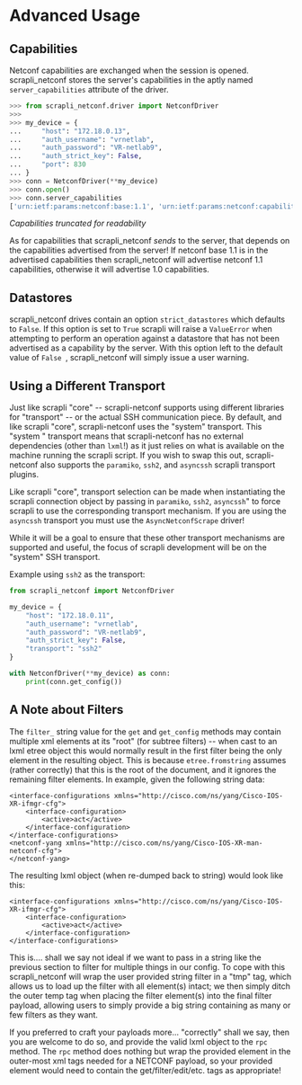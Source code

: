 # Advanced Usage


## Capabilities

Netconf capabilities are exchanged when the session is opened. scrapli_netconf stores the server's capabilities in
 the aptly named `server_capabilities` attribute of the driver.

```python
>>> from scrapli_netconf.driver import NetconfDriver
>>> 
>>> my_device = {
...     "host": "172.18.0.13",
...     "auth_username": "vrnetlab",
...     "auth_password": "VR-netlab9",
...     "auth_strict_key": False,
...     "port": 830
... }
>>> conn = NetconfDriver(**my_device)
>>> conn.open()
>>> conn.server_capabilities
['urn:ietf:params:netconf:base:1.1', 'urn:ietf:params:netconf:capability:candidate:1.0']
```

*Capabilities truncated for readability*

As for capabilities that scrapli_netconf *sends* to the server, that depends on the capabilities advertised from the
 server! If netconf base 1.1 is in the advertised capabilities then scrapli_netconf will advertise netconf 1.1
  capabilities, otherwise it will advertise 1.0 capabilities.


## Datastores

scrapli_netconf drives contain an option `strict_datastores` which defaults to `False`. If this option is set to
 `True` scrapli will raise a `ValueError` when attempting to perform an operation against a datastore that has not
  been advertised as a capability by the server. With this option left to the default value of `False
  `, scrapli_netconf will simply issue a user warning.


## Using a Different Transport

Just like scrapli "core" -- scrapli-netconf supports using different libraries for "transport" -- or the actual SSH
 communication piece. By default, and like scrapli "core", scrapli-netconf uses the "system" transport. This "system
 " transport means that scrapli-netconf has no external dependencies (other than `lxml`!) as it just relies on what is
  available on the machine running the scrapli script. If you wish to swap this out, scrapli-netconf also supports
   the `paramiko`, `ssh2`, and `asyncssh` scrapli transport plugins.
    
Like scrapli "core", transport selection can be made when instantiating the scrapli connection object by passing in
 `paramiko`, `ssh2`, `asyncssh`" to force scrapli to use the corresponding transport mechanism. If you are using the
  `asyncssh` transport you must use the `AsyncNetconfScrape` driver!
  
While it will be a goal to ensure that these other transport mechanisms are supported and useful, the focus of
 scrapli development will be on the "system" SSH transport.
 
Example using `ssh2` as the transport:

```python
from scrapli_netconf import NetconfDriver

my_device = {
    "host": "172.18.0.11",
    "auth_username": "vrnetlab",
    "auth_password": "VR-netlab9",
    "auth_strict_key": False,
    "transport": "ssh2"
}

with NetconfDriver(**my_device) as conn:
    print(conn.get_config())
```


## A Note about Filters

The `filter_` string value for the `get` and `get_config` methods may contain multiple xml elements at its "root" 
(for subtree filters) -- when cast to an lxml etree object this would normally result in the first filter being the 
only element in the resulting object. This is because `etree.fromstring` assumes (rather correctly) that this is the 
root of the document, and it ignores the remaining filter elements. In example, given the following string data:

```
<interface-configurations xmlns="http://cisco.com/ns/yang/Cisco-IOS-XR-ifmgr-cfg">
    <interface-configuration>
        <active>act</active>
    </interface-configuration>
</interface-configurations>
<netconf-yang xmlns="http://cisco.com/ns/yang/Cisco-IOS-XR-man-netconf-cfg">
</netconf-yang>
```

The resulting lxml object (when re-dumped back to string) would look like this:

```
<interface-configurations xmlns="http://cisco.com/ns/yang/Cisco-IOS-XR-ifmgr-cfg">
    <interface-configuration>
        <active>act</active>
    </interface-configuration>
</interface-configurations>
```

This is.... shall we say not ideal if we want to pass in a string like the previous section to filter for multiple 
things in our config. To cope with this scrapli_netconf will wrap the user provided string filter in a "tmp" tag, 
which allows us to load up the filter with all element(s) intact; we then simply ditch the outer temp tag when 
placing the filter element(s) into the final filter payload, allowing users to simply provide a big string 
containing as many or few filters as they want.

If you preferred to craft your payloads more... "correctly" shall we say, then you are welcome to do so, and 
provide the valid lxml object to the `rpc` method. The `rpc` method does nothing but wrap the provided element in 
the outer-most xml tags needed for a NETCONF payload, so your provided element would need to contain the 
get/filter/edit/etc. tags as appropriate!
